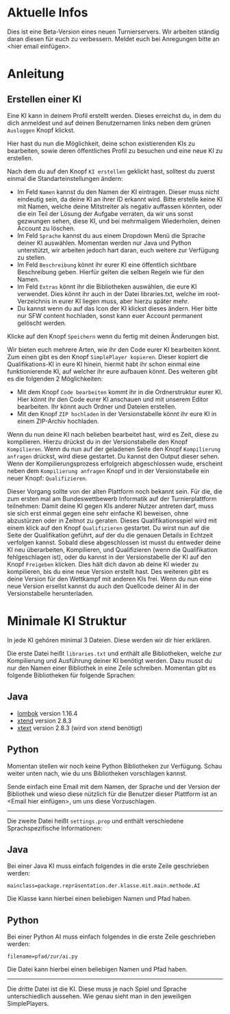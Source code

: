 Aktuelle Infos
=======
Dies ist eine Beta-Version eines neuen Turnierservers. Wir arbeiten ständig daran diesen für euch zu verbessern. Meldet euch bei Anregungen bitte an <hier email einfügen>.


Anleitung
=======
Erstellen einer KI
-------
Eine KI kann in deinem Profil erstellt werden. Dieses erreichst du, in dem du dich anmeldest und auf deinen Benutzernamen links neben dem grünen `Ausloggen` Knopf klickst.

Hier hast du nun die Möglichkeit, deine schon existierenden KIs zu bearbeiten, sowie deren öffentliches Profil zu besuchen und eine neue KI zu erstellen.

Nach dem du auf den Knopf `KI erstellen` geklickt hast, solltest du zuerst einmal die Standarteinstellungen ändern:
- Im Feld `Namen` kannst du den Namen der KI eintragen. Dieser muss nicht eindeutig sein, da deine KI an ihrer ID erkannt wird. Bitte erstelle keine KI mit Namen, welche deine Mitstreiter als negativ auffassen könnten, oder die ein Teil der Lösung der Aufgabe verraten, da wir uns sonst gezwungen sehen, diese KI, und bei mehrmaligem Wiederholen, deinen Account zu löschen.
- Im Feld `Sprache` kannst du aus einem Dropdown Menü die Sprache deiner KI auswählen. Momentan werden nur Java und Python unterstützt, wir arbeiten jedoch hart daran, euch weitere zur Verfügung zu stellen.
- Im Feld `Beschreibung` könnt ihr eurer KI eine öffentlich sichtbare Beschreibung geben. Hierfür gelten die selben Regeln wie für den Namen.
- Im Feld `Extras` könnt ihr die Bibliotheken auswählen, die eure KI verwendet. Dies könnt ihr auch in der Datei libraries.txt, welche im root-Verzeichnis in eurer KI liegen muss, aber hierzu später mehr.
- Du kannst wenn du auf das Icon der KI klickst dieses ändern. Hier bitte nur SFW content hochladen, sonst kann euer Account permanent gelöscht werden.

Klicke auf den Knopf `Speichern` wenn du fertig mit deinen Änderungen bist.

Wir bieten euch mehrere Arten, wie ihr den Code eurer KI bearbeiten könnt. Zum einen gibt es den Knopf `SimplePlayer kopieren`. Dieser kopiert die Qualifikations-KI in eure KI hinein, hiermit habt ihr schon einmal eine funktionierende KI, auf welcher ihr eure aufbauen könnt. Des weiteren gibt es die folgenden 2 Möglichkeiten:
- Mit dem Knopf `Code bearbeiten` kommt ihr in die Ordnerstruktur eurer KI. Hier könnt ihr den Code eurer KI anschauen und mit unserem Editor bearbeiten. Ihr könnt auch Ordner und Dateien erstellen.
- Mit den Knopf `ZIP hochladen` in der Versionstabelle könnt ihr eure KI in einem ZIP-Archiv hochladen.

Wenn du nun deine KI nach belieben bearbeitet hast, wird es Zeit, diese zu kompilieren. Hierzu drückst du in der Versionstabelle den Knopf `Kompilieren`. Wenn du nun auf der geladenen Seite den Knopf `Kompilierung anfragen` drückst, wird diese gestartet. Du kannst den Output dieser sehen. Wenn der Kompilierungsprozess erfolgreich abgeschlossen wude, erscheint neben dem `Kompilierung anfragen` Knopf und in der Versionstabelle ein neuer Knopf: `Qualifizieren`. 

Dieser Vorgang sollte von der alten Plattform noch bekannt sein. Für die, die zum ersten mal am Bundeswettbewerb Informatik auf der Turnierplattform teilnehmen: Damit deine KI gegen KIs anderer Nutzer antreten darf, muss sie sich erst einmal gegen eine sehr einfache KI beweisen, ohne abzustürzen oder in Zeitnot zu geraten. Dieses Qualifikationsspiel wird mit einem klick auf den Knopf `Qualifizieren` gestartet. Du wirst nun auf die Seite der Qualifikation geführt, auf der du die genauen Details in Echtzeit verfolgen kannst. Sobald diese abgeschlossen ist musst du entweder deine KI neu überarbeiten, Kompilieren, und Qualifizieren (wenn die Qualifikation fehlgeschlagen ist), oder du kannst in der Versionstabelle der KI auf den Knopf `Freigeben` klicken. Dies hält dich davon ab deine KI wieder zu kompilieren, bis du eine neue Version erstellt hast. Des weiteren gibt es deine Version für den Wettkampf mit anderen KIs frei. Wenn du nun eine neue Version ersellst kannst du auch den Quellcode deiner AI in der Versionstabelle herunterladen.


Minimale KI Struktur
=======
In jede KI gehören minimal 3 Dateien. Diese werden wir dir hier erklären.

Die erste Datei heißt `libraries.txt` und enthält alle Bibliotheken, welche zur Kompilierung und Ausführung deiner KI benötigt werden. Dazu musst du nur den Namen einer Bibliothek in eine Zeile schreiben. Momentan gibt es folgende Bibliotheken für folgende Sprachen:

Java
------
- [lombok](https://projectlombok.org/) version 1.16.4
- [xtend](http://eclipse.org/xtend/) version 2.8.3
- [xtext](https://eclipse.org/xtext/) version 2.8.3 (wird von xtend benötigt)

Python
------
Momentan stellen wir noch keine Python Bibliotheken zur Verfügung. Schau weiter unten nach, wie du uns Bibliotheken vorschlagen kannst.

Sende einfach eine Email mit dem Namen, der Sprache und der Version der Bibliothek und wieso diese nützlich für die Benutzer dieser Plattform ist an <Email hier einfügen>, um uns diese Vorzuschlagen.

-------------------------------------------------------------------------------------------------

Die zweite Datei heißt `settings.prop` und enthält verschiedene Sprachspezifische Informationen:

Java
------
Bei einer Java KI muss einfach folgendes in die erste Zeile geschrieben werden:
```
mainclass=package.repräsentation.der.klasse.mit.main.methode.AI
```
Die Klasse kann hierbei einen beliebigen Namen und Pfad haben.

Python
------
Bei einer Python AI muss einfach folgendes in die erste Zeile geschrieben werden:
```
filename=pfad/zur/ai.py
```
Die Datei kann hierbei einen beliebigen Namen und Pfad haben.

-------------------------------------------------------------------------------------------------

Die dritte Datei ist die KI. Diese muss je nach Spiel und Sprache unterschiedlich aussehen. Wie genau sieht man in den jeweiligen SimplePlayers.
